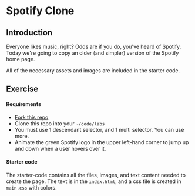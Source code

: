 # Spotify Clone

## Introduction

Everyone likes music, right? Odds are if you do, you've heard of Spotify. Today we're going to copy an older (and simpler) version of the Spotify home page.

All of the necessary assets and images are included in the starter code.

## Exercise

#### Requirements

- [Fork this repo](https://guides.github.com/activities/forking/)
- Clone this repo into your `~/code/labs`
- You must use 1 descendant selector, and 1 multi selector. You can use more.
- Animate the green Spotify logo in the upper left-hand corner to jump up and down when a user hovers over it.

#### Starter code

The starter-code contains all the files, images, and text content needed to create the page. The text is in the `index.html`, and a css file is created in `main.css` with colors.
